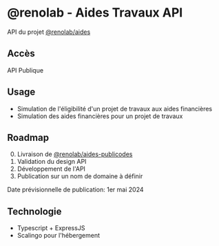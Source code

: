 # @renolab - Aides Travaux API

API du projet [@renolab/aides](https://github.com/renolab/aides)

## Accès

API Publique

## Usage

- Simulation de l'éligibilité d'un projet de travaux aux aides financières
- Simulation des aides financières pour un projet de travaux

## Roadmap

0. Livraison de [@renolab/aides-publicodes](https://github.com/renolab/aides-publicodes)
1. Validation du design API
2. Développement de l'API
3. Publication sur un nom de domaine à définir

Date prévisionnelle de publication: 1er mai 2024

## Technologie

- Typescript + ExpressJS
- Scalingo pour l'hébergement
